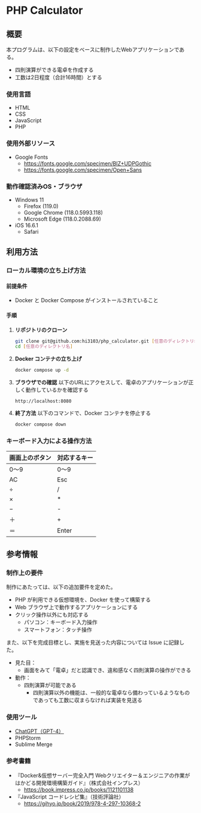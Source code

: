 # PHP Calculator

## 概要

本プログラムは、以下の設定をベースに制作したWebアプリケーションである。

- 四則演算ができる電卓を作成する
- 工数は2日程度（合計16時間）とする

### 使用言語

- HTML
- CSS
- JavaScript
- PHP

### 使用外部リソース

- Google Fonts
    - https://fonts.google.com/specimen/BIZ+UDPGothic
    - https://fonts.google.com/specimen/Open+Sans

### 動作確認済みOS・ブラウザ

- Windows 11
    - Firefox (119.0)
    - Google Chrome (118.0.5993.118)
    - Microsoft Edge (118.0.2088.69)
- iOS 16.6.1
    - Safari

## 利用方法

### ローカル環境の立ち上げ方法

#### 前提条件

- Docker と Docker Compose がインストールされていること

#### 手順

1. **リポジトリのクローン**
    ```bash
    git clone git@github.com:hi3103/php_calculator.git [任意のディレクトリ名]
    cd [任意のディレクトリ名]
    ```

2. **Docker コンテナの立ち上げ**
    ```bash
    docker compose up -d
    ```

3. **ブラウザでの確認**
   以下のURLにアクセスして、電卓のアプリケーションが正しく動作しているかを確認する
    ```
    http://localhost:8080
    ```

4. **終了方法**
   以下のコマンドで、Docker コンテナを停止する
    ```bash
    docker compose down
    ```

### キーボード入力による操作方法

| 画面上のボタン | 対応するキー |
|---------|--------|
| 0～9     | 0～9    |
| AC      | Esc    |
| ÷       | /      |
| ×       | *      |
| −       | -      |
| ＋       | +      |
| ＝       | Enter  |

## 参考情報

### 制作上の要件

制作にあたっては、以下の追加要件を定めた。

- PHP が利用できる仮想環境を、Docker を使って構築する
- Web ブラウザ上で動作するアプリケーションにする
- クリック操作以外にも対応する
    - パソコン：キーボード入力操作
    - スマートフォン：タッチ操作

また、以下を完成目標とし、実施を見送った内容については Issue に記録した。

- 見た目：
    - 画面をみて「電卓」だと認識でき、違和感なく四則演算の操作ができる
- 動作：
    - 四則演算が可能である
        - 四則演算以外の機能は、一般的な電卓なら備わっているようなものであっても工数に収まらなければ実装を見送る

### 使用ツール

- [ChatGPT（GPT-4）](https://chat.openai.com/share/24858504-2df7-4fc3-a19a-ad7c5d8d1781)
- PHPStorm
- Sublime Merge

### 参考書籍

- 『Docker&仮想サーバー完全入門 Webクリエイター＆エンジニアの作業がはかどる開発環境構築ガイド』（株式会社インプレス）
    - https://book.impress.co.jp/books/1121101138
- 『JavaScript コードレシピ集』（技術評論社）
    - https://gihyo.jp/book/2019/978-4-297-10368-2
